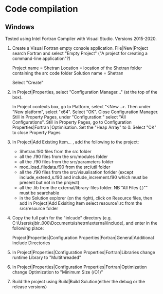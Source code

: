 # Code compilation

## Windows
Tested using Intel Fortran Compiler with Visual Studio. Versions 2015-2020.

1. Create a Visual Fortran empty console application. File|New|Project search Fortran and select "Empty Project" ("A project for creating a command-line application"?)

	Project name 	= Shetran
	Location 		= location of the Shetran folder containing the src code folder
	Solution name 	= Shetran

	Select "Create"


2. In Project|Properties, select "Configuration Manager..." (at the top of the box).

	In Project contexts box, go to Platform, select "<New...>. Then under "New platform", select "x64". Select "OK". Close Configuration Manager.
	Still in Property Pages, under "Configuration:" select "All Configurations".
	Still in Property Pages, go to Configuration Properties|Fortran |Optimisation. Set the "Heap Array" to 0. Select "OK" to close Property Pages

3. In Project|Add Existing Item... , add the following to the project:
	- Shetran.f90 files from the src folder
	- all the .f90 files from the src/modules folder
	- all the .f90 files from the src/parameters folder
	- mod_load_filedata.f90 from the src/util folder
	- all the .f90 files from the src/visualisation forlder (except include_extend_s.f90 and include_increment.f90 which must be present but not in the project)
	- all the .lib from the external/library-files folder. NB "All Files (*.*)"" must be searchable
	- in the Solution explorer (on the right), click on Resource files, then add in Project|Add Exisiting Item select resource1.rc from the src/resource folder

4. Copy the full path for the "inlcude" directory (e.g. C:\Users\sjbir_000\Documents\shetrn\external\Include), and enter in the following place:

	Project|Properties|Configuration Properties|Fortran|General|Additional Include Directories

5. In 	Project|Properties|Configuration Properties|Fortran|Libraries change runtime Library to "Multithreaded"

6. In 	Project|Properties|Configuration Properties|Fortran|Optimization change Optimization to "Minimum Size (/O1)"

7. Build the project using Build|Build Solution(either the debug or the release versions)